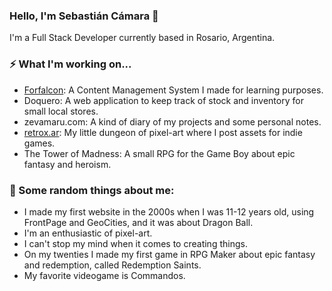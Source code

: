 ### Hello, I'm Sebastián Cámara 👋

I'm a Full Stack Developer currently based in Rosario, Argentina.

### ⚡ What I'm working on...
- [Forfalcon](https://github.com/zevamaru/forfalcon): A Content Management System I made for learning purposes.
- Doquero: A web application to keep track of stock and inventory for small local stores.
- zevamaru.com: A kind of diary of my projects and some personal notes.
- [retrox.ar](https://retroxar.vercel.app/): My little dungeon of pixel-art where I post assets for indie games.
- The Tower of Madness: A small RPG for the Game Boy about epic fantasy and heroism.

### 🤔 Some random things about me:
- I made my first website in the 2000s when I was 11-12 years old, using FrontPage and GeoCities, and it was about Dragon Ball.
- I'm an enthusiastic of pixel-art.
- I can't stop my mind when it comes to creating things.
- On my twenties I made my first game in RPG Maker about epic fantasy and redemption, called Redemption Saints.
- My favorite videogame is Commandos.
